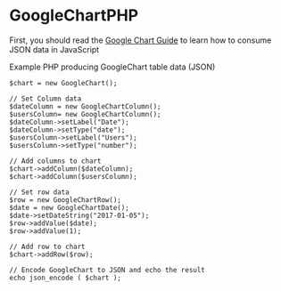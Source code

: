# GoogleChartPHP

First, you should read the [Google Chart Guide](https://developers.google.com/chart/interactive/docs/php_example) to learn how to consume JSON data in JavaScript

Example PHP producing GoogleChart table data (JSON)
```
$chart = new GoogleChart();

// Set Column data
$dateColumn = new GoogleChartColumn();
$usersColumn= new GoogleChartColumn();
$dateColumn->setLabel("Date");
$dateColumn->setType("date");
$usersColumn->setLabel("Users");
$usersColumn->setType("number");

// Add columns to chart
$chart->addColumn($dateColumn);
$chart->addColumn($usersColumn);

// Set row data
$row = new GoogleChartRow();
$date = new GoogleChartDate();
$date->setDateString("2017-01-05");
$row->addValue($date);
$row->addValue(1);

// Add row to chart
$chart->addRow($row);

// Encode GoogleChart to JSON and echo the result
echo json_encode ( $chart );
```

